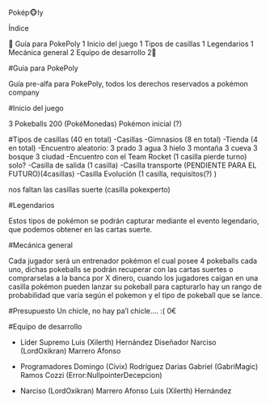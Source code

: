 Pokép🐵ly


Índice


Guía para PokePoly	1
Inicio del juego	1
Tipos de casillas	1
Legendarios	1
Mecánica general	2
Equipo de desarrollo	2


























#Guía para PokePoly


Guía pre-alfa para PokePoly, todos los derechos reservados a pokémon company


#Inicio del juego


3 Pokeballs
200 (PokéMonedas)
Pokémon inicial (?)




#Tipos de casillas (40 en total)
-Casillas
-Gimnasios (8 en total)
-Tienda (4 en total)
-Encuentro aleatorio:
3 prado
3 agua
3 hielo
3 montaña
3 cueva
3 bosque
3 ciudad
-Encuentro con el Team Rocket (1 casilla pierde turno) solo?
-Casilla de salida (1 casilla)
-Casilla transporte (PENDIENTE PARA EL FUTURO)(4casillas)
-Casilla Evolución (1 casilla, requisitos(?) )


nos faltan las casillas suerte (casilla pokexperto)






#Legendarios


Estos tipos de pokémon se podrán capturar mediante el evento legendario, que podemos obtener en las cartas suerte.












#Mecánica general


Cada jugador será un entrenador pokémon el cual posee 4 pokeballs cada uno, dichas pokeballs se podrán recuperar con las cartas suertes o comprarselas a la banca por X dinero, cuando los jugadores caigan en una casilla pokémon pueden lanzar su pokeball para capturarlo hay un rango de probabilidad que varía según el pokemon y el tipo de pokeball que se lance.




#Presupuesto
Un chicle, no hay pa’l chicle…. :(
0€


#Equipo de desarrollo


- Líder Supremo
Luis (Xilerth) Hernández 
Diseñador
Narciso (LordOxikran) Marrero Afonso


- Programadores
Domingo (Civix)  Rodríguez Darias 
Gabriel (GabriMagic) Ramos Cozzi (Error:NullpointerDecepcion)


- Narciso (LordOxikran) Marrero Afonso
Luis (Xilerth) Hernández


